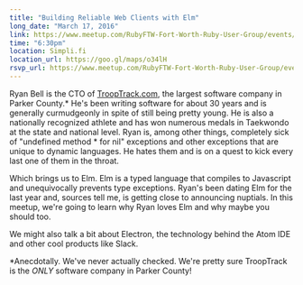 ```yaml
---
title: "Building Reliable Web Clients with Elm"
long_date: "March 17, 2016"
link: https://www.meetup.com/RubyFTW-Fort-Worth-Ruby-User-Group/events/230170997/
time: "6:30pm"
location: Simpli.fi
location_url: https://goo.gl/maps/o34lH
rsvp_url: https://www.meetup.com/RubyFTW-Fort-Worth-Ruby-User-Group/events/230170997/
---
```


Ryan Bell is the CTO of [TroopTrack.com](http://trooptrack.com), the largest software company in Parker County.* He's been writing software for about 30 years and is generally curmudgeonly in spite of still being pretty young. He is also a nationally recognized athlete and has won numerous medals in Taekwondo at the state and national level. Ryan is, among other things, completely sick of "undefined method * for nil" exceptions and other exceptions that are unique to dynamic languages. He hates them and is on a quest to kick every last one of them in the throat. 

Which brings us to Elm. Elm is a typed language that compiles to Javascript and unequivocally prevents type exceptions. Ryan's been dating Elm for the last year and, sources tell me, is getting close to announcing nuptials. In this meetup, we're going to learn why Ryan loves Elm and why maybe you should too.

We might also talk a bit about Electron, the technology behind the Atom IDE and other cool products like Slack. 


\*Anecdotally. We've never actually checked. We're pretty sure TroopTrack is the *ONLY* software company in Parker County!
